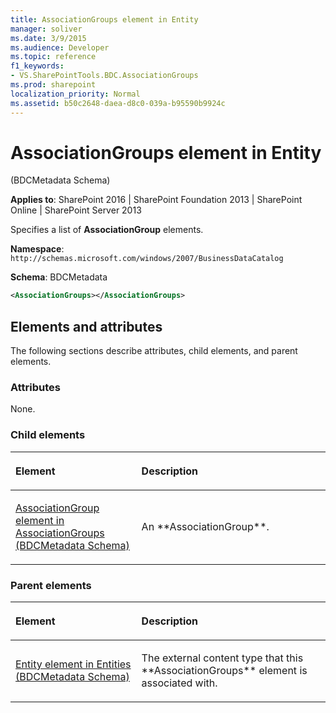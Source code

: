 ```yaml
---
title: AssociationGroups element in Entity
manager: soliver
ms.date: 3/9/2015
ms.audience: Developer
ms.topic: reference
f1_keywords:
- VS.SharePointTools.BDC.AssociationGroups
ms.prod: sharepoint
localization_priority: Normal
ms.assetid: b50c2648-daea-d8c0-039a-b95590b9924c
---
```


# AssociationGroups element in Entity 

(BDCMetadata Schema)

**Applies to**: SharePoint 2016 | SharePoint Foundation 2013 | SharePoint Online | SharePoint Server 2013

Specifies a list of **AssociationGroup** elements.

**Namespace**: `http://schemas.microsoft.com/windows/2007/BusinessDataCatalog`

**Schema**: BDCMetadata

```XML
<AssociationGroups></AssociationGroups>
```

## Elements and attributes

The following sections describe attributes, child elements, and parent elements.

### Attributes

None.

### Child elements

<table>
<colgroup>
<col width="40%" />
<col width="60%" />
</colgroup>
<thead>
<tr class="header">
<th align="left"><p>Element</p></th>
<th align="left"><p>Description</p></th>
</tr>
</thead>
<tbody>
<tr class="odd">
<td align="left"><p><span sdata="link"><a href="associationgroup-element-in-associationgroups-bdcmetadata-schema.md">AssociationGroup element in AssociationGroups (BDCMetadata Schema)</a></span></p></td>
<td align="left"><p>An **AssociationGroup**.</p></td>
</tr>
</tbody>
</table>

### Parent elements

<table>
<colgroup>
<col width="40%" />
<col width="60%" />
</colgroup>
<thead>
<tr class="header">
<th align="left"><p>Element</p></th>
<th align="left"><p>Description</p></th>
</tr>
</thead>
<tbody>
<tr class="odd">
<td align="left"><p><span sdata="link"><a href="entity-element-in-entities-bdcmetadata-schema.md">Entity element in Entities (BDCMetadata Schema)</a></span></p></td>
<td align="left"><p>The external content type that this **AssociationGroups** element is associated with.</p></td>
</tr>
</tbody>
</table>








